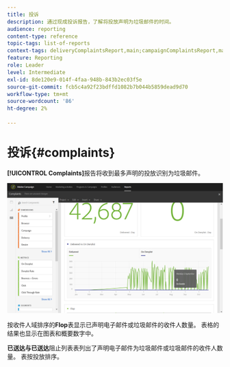 ```yaml
---
title: 投诉
description: 通过现成投诉报告，了解将投放声明为垃圾邮件的时间。
audience: reporting
content-type: reference
topic-tags: list-of-reports
context-tags: deliveryComplaintsReport,main;campaignComplaintsReport,main;programComplaintsReport,main
feature: Reporting
role: Leader
level: Intermediate
exl-id: 8de120e9-014f-4faa-948b-843b2ec03f5e
source-git-commit: fcb5c4a92f23bdffd1082b7b044b5859dead9d70
workflow-type: tm+mt
source-wordcount: '86'
ht-degree: 2%

---
```


# 投诉{#complaints}

**[!UICONTROL Complaints]**&#x200B;报告将收到最多声明的投放识别为垃圾邮件。

![](assets/delivery_reports_complaints.png)

按收件人域排序的&#x200B;**Flop**&#x200B;表显示已声明电子邮件或垃圾邮件的收件人数量。 表格的结果也显示在图表和概要数字中。

**已送达与已送达**&#x200B;阻止列表表列出了声明电子邮件为垃圾邮件或垃圾邮件的收件人数量。 表按投放排序。
